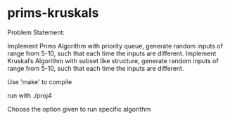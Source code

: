 # prims-kruskals

Problem Statement:

Implement Prims Algorithm with priority queue, generate random inputs of range from 5-10, such that each time the inputs are different.
Implement Kruskal’s Algorithm with subset like structure, generate random inputs of range from 5-10, such that each time the inputs are different.

Use 'make' to compile

run with ./proj4

Choose the option given to run specific algorithm



